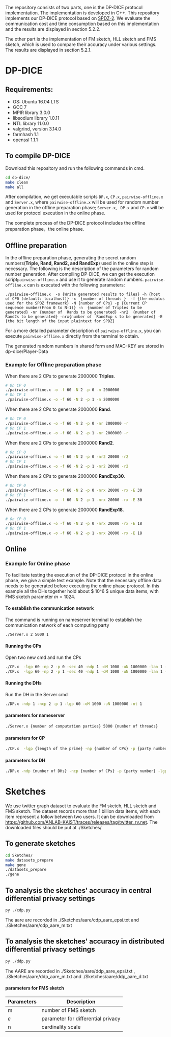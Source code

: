 The repository consists of two parts, one is the DP-DICE protocol implementation. The implementation is developed in C++. This repository implements our DP-DICE protocol based on [SPDZ-2](https://github.com/bristolcrypto/SPDZ-2). We evaluate the communication cost and time consumption based on this implementation and the results are displayed in section 5.2.2.

The other part is the implementation of FM sketch, HLL sketch and FMS sketch, which is used to compare their accuracy under various settings. The results are displayed in section   5.2.1.

# DP-DICE
## Requirements:
- OS: Ubuntu 16.04 LTS
- GCC  7
- MPIR library  3.0.0
- libsodium library  1.0.11
- NTL library  11.0.0 
- valgrind, version 3.14.0
- farmhash 1.1
- openssl 1.1.1

## To compile DP-DICE
Download this repository and run the following commands in cmd.
```bash
cd dp-dice/
make clean
make all
```
After compilation, we get executable scripts `DP.x`, `CP.x`,  `pairwise-offline.x` and `Server.x`, where `pairwise-offline.x` will be used for random number generation in the offline preparation phase; `Server.x`,  ` DP.x` and `CP.x` will be used for protocol execution in the online phase.

The complete process of the DP-DICE protocol includes the offline preparation phase，the online phase.

## Offline preparation
In the offline preparation phase, generating the secret random numbers(**Triple, Rand, Rand2, and RandExp**) used in the online step is necessary. The following is the description of the parameters for random number generation. After compiling DP-DICE, we can get the execution script`pairwise-offline.x` and use it to generate random numbers. `pairwise-offline.x` can is executed with the following parameters:

```shell
./pairwise-offline.x  -o {Write generated results to files} -h {host of CP0 (default: localhost)} -x  {number of threads }  -f {the modulus used for the SPDZ framework} -N {number of CPs} -p {Current CP sequence number(From 0 to N-1)} -n  {number of Triples to be generated} -nr {number of  Rands to be generated} -nr2  {number of Rand2s to be generated} -nrx{number of  RandExp s to be generated} -E {the bit length of the input plaintext for SPDZ}
```

For a more detailed parameter description of `pairwise-offline.x`, you can execute `pairwise-offline.x` directly from the terminal to obtain.

The generated random numbers in shared form and MAC-KEY are stored in dp-dice/Player-Data

### Example for Offline preparation phase

When there are 2 CPs to generate 2000000 **Triples**.
```bash
# On CP 0
./pairwise-offline.x -o -f 60 -N 2 -p 0 -n 2000000
# On CP 1
./pairwise-offline.x -o -f 60 -N 2 -p 1 -n 2000000
```
When there are 2 CPs to generate 2000000 **Rand**.
```bash
# On CP 0
./pairwise-offline.x -o -f 60 -N 2 -p 0 -nr 2000000 -r
# On CP 1
./pairwise-offline.x -o -f 60 -N 2 -p 1 -nr 2000000 -r
```
When there are 2 CPs to generate 2000000 **Rand2**.
```bash
# On CP 0
./pairwise-offline.x -o -f 60 -N 2 -p 0 -nr2 20000 -r2
# On CP 1
./pairwise-offline.x -o -f 60 -N 2 -p 1 -nr2 20000 -r2
```
When there are 2 CPs to generate 2000000 **RandExp30**.
```bash
# On CP 0
./pairwise-offline.x -o -f 60 -N 2 -p 0 -nrx 20000 -rx -E 30
# On CP 1
./pairwise-offline.x -o -f 60 -N 2 -p 1 -nrx 20000 -rx -E 30
```
When there are 2 CPs to generate 2000000 **RandExp18**.
```bash
# On CP 0
./pairwise-offline.x -o -f 60 -N 2 -p 0 -nrx 20000 -rx -E 18
# On CP 1
./pairwise-offline.x -o -f 60 -N 2 -p 1 -nrx 20000 -rx -E 18
```
## Online 
### Example for Online phase
To facilitate testing the execution of the DP-DICE protocol in the online phase, we give a simple test example. Note that the necessary offline data needs to be generated before executing the online phase protocol.
In this example all the DHs together hold about $ 10^6 $ unique data items, with FMS sketch parameter  $m=1024$.

#### To establish the communication network
The command is running on nameserver terminal to establish the communication network of each computing party
```bash
./Server.x 2 5000 1
```
####  Running the CPs
Open two new cmd and run the CPs
```bash
./CP.x  -lgp 60 -np 2 -p 0 -sec 40 -ndp 1 -oM 1000 -uN 1000000 -lan 1 -nt 1 
./CP.x  -lgp 60 -np 2 -p 1 -sec 40 -ndp 1 -oM 1000 -uN 1000000 -lan 1 -nt 1
```
####  Running the DHs
Run the DH in the Server cmd 
```bash
./DP.x -ndp 1 -ncp 2 -p 1 -lgp 60 -oM 1000 -uN 1000000 -nt 1
```
#### parameters for nameserver
```bash
./Server.x {number of computation parties} 5000 {number of threads}
```

#### parameters for CP
```bash
./CP.x  -lgp {length of the prime} -np {number of CPs} -p {party number} -sec {security parameter} -ndp {number of DHs} -oM {number of FMS sketch} -uN { number of unique items} -lan {whether in lan environment} -nt {number of threads} -h {ip of DH}
```

#### parameters for DH
```bash
./DP.x -ndp {number of DHs} -ncp {number of CPs} -p {party number} -lgp {length of the prime} -oM {number of FMS sketch} -uN { number of unique items} -ip {ip files}
```






# Sketches

We use twitter graph dataset to evaluate the FM sketch, HLL sketch and FMS sketch. The dataset records more than 1 billion data items, with each item represent a follow between two users. It can be downloaded from https://github.com/ANLAB-KAIST/traces/releases/tag/twitter_rv.net. The downloaded files should be put at ./Sketches/

## To generate sketches

```bash
cd Sketches/
make datasets_prepare
make gene
./datasets_prepare
./gene
```
## To analysis the sketches' accuracy in central differential privacy settings
```bash
py ./cdp.py
```
The aare are recorded in ./Sketches/aare/cdp_aare_epsi.txt and ./Sketches/aare/cdp_aare_m.txt

## To analysis the sketches' accuracy in distributed differential privacy settings

```bash
py ./ddp.py
```

The AARE are recorded in ./Sketches/aare/ddp_aare_epsi.txt , ./Sketches/aare/ddp_aare_m.txt and ./Sketches/aare/ddp_aare_d.txt

#### parameters for FMS sketch

| Parameters     | Description                                                  |
| -------------- | ------------------------------------------------------------ |
| m           | number of FMS sketch                            |
| $\varepsilon$ | parameter for differential privacy |
| n | cardinality scale |

